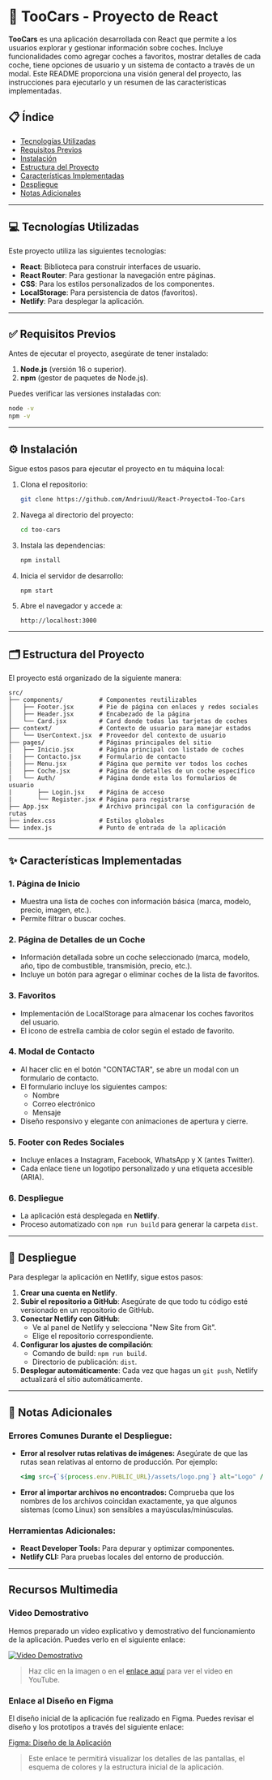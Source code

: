 
# 🚗 TooCars - Proyecto de React

**TooCars** es una aplicación desarrollada con React que permite a los usuarios explorar y gestionar información sobre coches. Incluye funcionalidades como agregar coches a favoritos, mostrar detalles de cada coche, tiene opciones de usuario y un sistema de contacto a través de un modal. Este README proporciona una visión general del proyecto, las instrucciones para ejecutarlo y un resumen de las características implementadas.

## 📋 Índice
- [Tecnologías Utilizadas](#-tecnologías-utilizadas)
- [Requisitos Previos](#-requisitos-previos)
- [Instalación](#-instalación)
- [Estructura del Proyecto](#-estructura-del-proyecto)
- [Características Implementadas](#-características-implementadas)
- [Despliegue](#-despliegue)
- [Notas Adicionales](#-notas-adicionales)

---

## 💻 Tecnologías Utilizadas

Este proyecto utiliza las siguientes tecnologías:

- **React**: Biblioteca para construir interfaces de usuario.
- **React Router**: Para gestionar la navegación entre páginas.
- **CSS**: Para los estilos personalizados de los componentes.
- **LocalStorage**: Para persistencia de datos (favoritos).
- **Netlify**: Para desplegar la aplicación.

---

## ✅ Requisitos Previos

Antes de ejecutar el proyecto, asegúrate de tener instalado:

1. **Node.js** (versión 16 o superior).
2. **npm** (gestor de paquetes de Node.js).

Puedes verificar las versiones instaladas con:
```bash
node -v
npm -v
```

---

## ⚙️ Instalación

Sigue estos pasos para ejecutar el proyecto en tu máquina local:

1. Clona el repositorio:
   ```bash
   git clone https://github.com/AndriuuU/React-Proyecto4-Too-Cars
   ```
2. Navega al directorio del proyecto:
   ```bash
   cd too-cars
   ```
3. Instala las dependencias:
   ```bash
   npm install
   ```
4. Inicia el servidor de desarrollo:
   ```bash
   npm start
   ```
5. Abre el navegador y accede a:
   ```
   http://localhost:3000
   ```

---

## 🗂️ Estructura del Proyecto

El proyecto está organizado de la siguiente manera:

```
src/
├── components/          # Componentes reutilizables
│   ├── Footer.jsx       # Pie de página con enlaces y redes sociales
│   ├── Header.jsx       # Encabezado de la página
│   └── Card.jsx         # Card donde todas las tarjetas de coches
├── context/             # Contexto de usuario para manejar estados 
│   └── UserContext.jsx  # Proveedor del contexto de usuario
├── pages/               # Páginas principales del sitio
│   ├── Inicio.jsx       # Página principal con listado de coches
|   ├── Contacto.jsx     # Formulario de contacto
|   ├── Menu.jsx         # Página que permite ver todos los coches
│   ├── Coche.jsx        # Página de detalles de un coche específico
|   └── Auth/            # Página donde esta los formularios de usuario
|       ├── Login.jsx    # Página de acceso
|       └── Register.jsx # Página para registrarse
├── App.jsx              # Archivo principal con la configuración de rutas
├── index.css            # Estilos globales
└── index.js             # Punto de entrada de la aplicación
```

---

## ✨ Características Implementadas

### 1. **Página de Inicio**
   - Muestra una lista de coches con información básica (marca, modelo, precio, imagen, etc.).
   - Permite filtrar o buscar coches.

### 2. **Página de Detalles de un Coche**
   - Información detallada sobre un coche seleccionado (marca, modelo, año, tipo de combustible, transmisión, precio, etc.).
   - Incluye un botón para agregar o eliminar coches de la lista de favoritos.

### 3. **Favoritos**
   - Implementación de LocalStorage para almacenar los coches favoritos del usuario.
   - El icono de estrella cambia de color según el estado de favorito.

### 4. **Modal de Contacto**
   - Al hacer clic en el botón "CONTACTAR", se abre un modal con un formulario de contacto.
   - El formulario incluye los siguientes campos:
     - Nombre
     - Correo electrónico
     - Mensaje
   - Diseño responsivo y elegante con animaciones de apertura y cierre.

### 5. **Footer con Redes Sociales**
   - Incluye enlaces a Instagram, Facebook, WhatsApp y X (antes Twitter).
   - Cada enlace tiene un logotipo personalizado y una etiqueta accesible (ARIA).

### 6. **Despliegue**
   - La aplicación está desplegada en **Netlify**.
   - Proceso automatizado con `npm run build` para generar la carpeta `dist`.

---

## 🚀 Despliegue

Para desplegar la aplicación en Netlify, sigue estos pasos:

1. **Crear una cuenta en Netlify**.
2. **Subir el repositorio a GitHub**:
   Asegúrate de que todo tu código esté versionado en un repositorio de GitHub.
3. **Conectar Netlify con GitHub**:
   - Ve al panel de Netlify y selecciona "New Site from Git".
   - Elige el repositorio correspondiente.
4. **Configurar los ajustes de compilación**:
   - Comando de build: `npm run build`.
   - Directorio de publicación: `dist`.
5. **Desplegar automáticamente**:
   Cada vez que hagas un `git push`, Netlify actualizará el sitio automáticamente.

---

## 📜 Notas Adicionales

### Errores Comunes Durante el Despliegue:
- **Error al resolver rutas relativas de imágenes:**
   Asegúrate de que las rutas sean relativas al entorno de producción. Por ejemplo:
   ```jsx
   <img src={`${process.env.PUBLIC_URL}/assets/logo.png`} alt="Logo" />
   ```
- **Error al importar archivos no encontrados:**
   Comprueba que los nombres de los archivos coincidan exactamente, ya que algunos sistemas (como Linux) son sensibles a mayúsculas/minúsculas.

### Herramientas Adicionales:
- **React Developer Tools:** Para depurar y optimizar componentes.
- **Netlify CLI:** Para pruebas locales del entorno de producción.

---

## Recursos Multimedia

### Video Demostrativo
Hemos preparado un video explicativo y demostrativo del funcionamiento de la aplicación. Puedes verlo en el siguiente enlace:

[![Video Demostrativo](https://img.youtube.com/vi/TU_ID_DE_VIDEO/0.jpg)](https://youtu.be/H6EEBICg6Mw)

> Haz clic en la imagen o en el [enlace aquí](https://youtu.be/H6EEBICg6Mw) para ver el video en YouTube.

### Enlace al Diseño en Figma
El diseño inicial de la aplicación fue realizado en Figma. Puedes revisar el diseño y los prototipos a través del siguiente enlace:

[Figma: Diseño de la Aplicación](https://www.figma.com/design/KCMWScOLeXDy5SJiSevHIG/Proyecto---Too-cars?m=auto&t=f3vAgjlDBbIu27Zl-1)

> Este enlace te permitirá visualizar los detalles de las pantallas, el esquema de colores y la estructura inicial de la aplicación.
